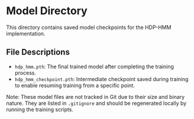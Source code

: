 # Model Directory

This directory contains saved model checkpoints for the HDP-HMM implementation.

## File Descriptions

- `hdp_hmm.pth`: The final trained model after completing the training process.
- `hdp_hmm_checkpoint.pth`: Intermediate checkpoint saved during training to enable resuming training from a specific point.

Note: These model files are not tracked in Git due to their size and binary nature. They are listed in `.gitignore` and should be regenerated locally by running the training scripts.
